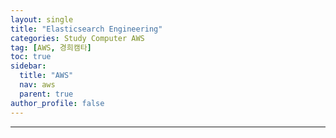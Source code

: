 ```yaml
---
layout: single
title: "Elasticsearch Engineering"
categories: Study Computer AWS
tag: [AWS, 경희캠타]
toc: true
sidebar:
  title: "AWS"
  nav: aws
  parent: true
author_profile: false
---
```




---
